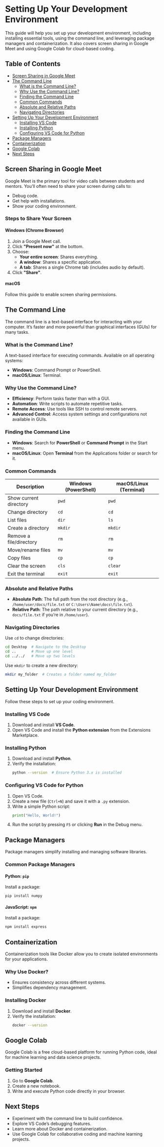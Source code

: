 # Setting Up Your Development Environment

This guide will help you set up your development environment, including installing essential tools, using the command line, and leveraging package managers and containerization. It also covers screen sharing in Google Meet and using Google Colab for cloud-based coding.

## Table of Contents
- [Screen Sharing in Google Meet](#screen-sharing-in-google-meet)
- [The Command Line](#the-command-line)
  - [What is the Command Line?](#what-is-the-command-line)
  - [Why Use the Command Line?](#why-use-the-command-line)
  - [Finding the Command Line](#finding-the-command-line)
  - [Common Commands](#common-commands)
  - [Absolute and Relative Paths](#absolute-and-relative-paths)
  - [Navigating Directories](#navigating-directories)
- [Setting Up Your Development Environment](#setting-up-your-development-environment)
  - [Installing VS Code](#installing-vs-code)
  - [Installing Python](#installing-python)
  - [Configuring VS Code for Python](#configuring-vs-code-for-python)
- [Package Managers](#package-managers)
- [Containerization](#containerization)
- [Google Colab](#google-colab)
- [Next Steps](#next-steps)

## Screen Sharing in Google Meet
Google Meet is the primary tool for video calls between students and mentors. You’ll often need to share your screen during calls to:

- Debug code.
- Get help with installations.
- Show your coding environment.

### Steps to Share Your Screen
#### Windows (Chrome Browser)
1. Join a Google Meet call.
2. Click **"Present now"** at the bottom.
3. Choose:
   - **Your entire screen**: Shares everything.
   - **A window**: Shares a specific application.
   - **A tab**: Shares a single Chrome tab (includes audio by default).
4. Click **"Share"**.

#### macOS
Follow this guide to enable screen sharing permissions.

## The Command Line
The command line is a text-based interface for interacting with your computer. It’s faster and more powerful than graphical interfaces (GUIs) for many tasks.

### What is the Command Line?
A text-based interface for executing commands. Available on all operating systems:

- **Windows**: Command Prompt or PowerShell.
- **macOS/Linux**: Terminal.

### Why Use the Command Line?
- **Efficiency**: Perform tasks faster than with a GUI.
- **Automation**: Write scripts to automate repetitive tasks.
- **Remote Access**: Use tools like SSH to control remote servers.
- **Advanced Control**: Access system settings and configurations not available in GUIs.

### Finding the Command Line
- **Windows**: Search for **PowerShell** or **Command Prompt** in the Start menu.
- **macOS/Linux**: Open **Terminal** from the Applications folder or search for it.

### Common Commands
| Description          | Windows (PowerShell) | macOS/Linux (Terminal) |
|----------------------|---------------------|------------------------|
| Show current directory | `pwd` | `pwd` |
| Change directory | `cd` | `cd` |
| List files | `dir` | `ls` |
| Create a directory | `mkdir` | `mkdir` |
| Remove a file/directory | `rm` | `rm` |
| Move/rename files | `mv` | `mv` |
| Copy files | `cp` | `cp` |
| Clear the screen | `cls` | `clear` |
| Exit the terminal | `exit` | `exit` |

### Absolute and Relative Paths
- **Absolute Path**: The full path from the root directory (e.g., `/home/user/docs/file.txt` or `C:\Users\Name\docs\file.txt`).
- **Relative Path**: The path relative to your current directory (e.g., `docs/file.txt` if you’re in `/home/user`).

### Navigating Directories
Use `cd` to change directories:
```sh
cd Desktop  # Navigate to the Desktop
cd ..       # Move up one level
cd ../../   # Move up two levels
```

Use `mkdir` to create a new directory:
```sh
mkdir my_folder  # Creates a folder named my_folder
```

## Setting Up Your Development Environment
Follow these steps to set up your coding environment.

### Installing VS Code
1. Download and install **VS Code**.
2. Open VS Code and install the **Python extension** from the Extensions Marketplace.

### Installing Python
1. Download and install **Python**.
2. Verify the installation:
   ```sh
   python --version  # Ensure Python 3.x is installed
   ```

### Configuring VS Code for Python
1. Open VS Code.
2. Create a new file (`Ctrl+N`) and save it with a `.py` extension.
3. Write a simple Python script:
   ```python
   print("Hello, World!")
   ```
4. Run the script by pressing `F5` or clicking **Run** in the Debug menu.

## Package Managers
Package managers simplify installing and managing software libraries.

### Common Package Managers
#### Python: `pip`
Install a package:
```sh
pip install numpy
```

#### JavaScript: `npm`
Install a package:
```sh
npm install express
```

## Containerization
Containerization tools like Docker allow you to create isolated environments for your applications.

### Why Use Docker?
- Ensures consistency across different systems.
- Simplifies dependency management.

### Installing Docker
1. Download and install **Docker**.
2. Verify the installation:
   ```sh
   docker --version
   ```

## Google Colab
Google Colab is a free cloud-based platform for running Python code, ideal for machine learning and data science projects.

### Getting Started
1. Go to **Google Colab**.
2. Create a new notebook.
3. Write and execute Python code directly in your browser.

## Next Steps
- Experiment with the command line to build confidence.
- Explore VS Code’s debugging features.
- Learn more about Docker and containerization.
- Use Google Colab for collaborative coding and machine learning projects.
